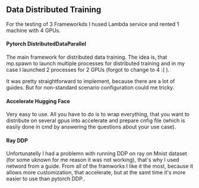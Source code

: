 ## Data Distributed Training

For the testing of 3 Frameworkds I hused Lambda service and rented 1 machine with 4 GPUs.


#### Pytorch DistributedDataParallel

The main framework for distributed data training. The idea is, that mp.spawn to launch multiple processes for distributed training and in my case I launched 2 processes for 2 GPUs (forgot to change to 4 :( ).

It was pretty straightforward to implement, because there are a lot of guides. But for non-standard scenario configuration could me tricky.

#### Accelerate Hugging Face

Very easy to use. All you have to do is to wrap everything, that you want to distribute on several gpus into accelerate and prepare cnfig file (which is easily done in cmd by answering the questions about your use case).

#### Ray DDP

Unfortunatelly I had a problemn with running DDP on ray on Mnist dataset (for some uknown for me reason it was not working), that's why I used netword from a guide. From all of the framworks I like it the most, because it allows more customization, that accelerate, but at the samt time it's more easier to use than pytorch DDP..




